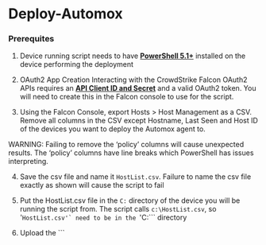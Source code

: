 # Deploy-Automox

### Prerequites
1.  Device running script needs to have **[PowerShell 5.1+](https://github.com/PowerShell/PowerShell#get-powershell)** installed on the device performing the deployment


2. OAuth2 App Creation Interacting with the CrowdStrike Falcon OAuth2 APIs requires an **[API Client ID and Secret](https://falcon.crowdstrike.com/support/api-clients-and-keys)** and a valid OAuth2 token. You will need to create this in the Falcon console to use for the script.
    

3. Using the Falcon Console, export Hosts > Host Management as a CSV. Remove all columns in the CSV except Hostname, Last Seen and Host ID of the devices you want to deploy the Automox agent to. 
 
WARNING: Failing to remove the ‘policy’ columns will cause unexpected results. The ‘policy’ columns have line breaks which PowerShell has issues interpreting.


4. Save the csv file and name it ```HostList.csv```. Failure to name the csv file exactly as shown will cause the script to fail


5. Put the HostList.csv file in the ```C:``` directory of the device you will be running the script from. The script calls ```c:\HostList.csv```, so '``HostList.csv'` need to be in the ``'C:``` directory 

6. Upload the ```
